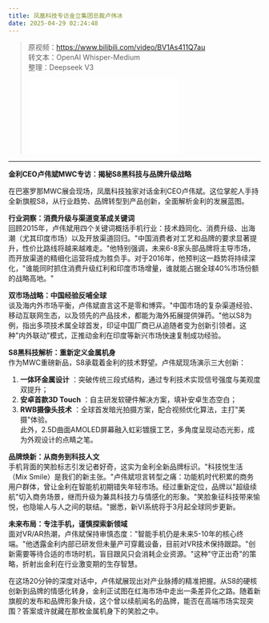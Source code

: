```yaml
---
title: 凤凰科技专访金立集团总裁卢伟冰
date: 2025-04-29 02:24:48
---
```


> 原视频：https://www.bilibili.com/video/BV1As411Q7au<br>转文本：OpenAI Whisper-Medium<br>整理：Deepseek V3
>
> <iframe src="//player.bilibili.com/player.html?bvid=BV1As411Q7au&autoplay=0" scrolling="no" border="0" frameborder="no" framespacing="0" allowfullscreen="true"></iframe>

---

**金利CEO卢伟斌MWC专访：揭秘S8黑科技与品牌升级战略**

在巴塞罗那MWC展会现场，凤凰科技独家对话金利CEO卢伟斌。这位掌舵人手持全新旗舰S8，从行业趋势、品牌转型到产品创新，全面解析金利的发展蓝图。

**行业洞察：消费升级与渠道变革成关键词**  
回顾2015年，卢伟斌用四个关键词概括手机行业：技术趋同化、消费升级、出海潮（尤其印度市场）以及开放渠道回归。"中国消费者对工艺和品牌的要求显著提升，性价比路线将越来越难走。"他特别强调，未来6-8家头部品牌将主导市场，而开放渠道的精细化运营将成为胜负手。对于2016年，他预判这一趋势将持续深化，"谁能同时抓住消费升级红利和印度市场增量，谁就能占据全球40%市场份额的战略高地。"

**双市场战略：中国经验反哺全球**  
谈及海内外市场平衡，卢伟斌直言这不是零和博弈。"中国市场的复杂渠道经验、移动互联网生态，以及领先的产品技术，都能为海外拓展提供弹药。"他以S8为例，指出多项技术属全球首发，印证中国厂商已从追随者变为创新引领者。这种"内外联动"模式，正推动金利在印度等新兴市场快速复制成功经验。

**S8黑科技解析：重新定义金属机身**  
作为MWC重磅新品，S8承载着金利的技术野望。卢伟斌现场演示三大创新：  
1. **一体环金属设计** ：突破传统三段式结构，通过专利技术实现信号强度与美观度双提升；  
2. **安卓首款3D Touch** ：自主研发软硬件解决方案，填补安卓生态空白；  
3. **RWB摄像头技术** ：全球首发暗光拍摄方案，配合视频优化算法，主打"美摄"体验。  
此外，2.5D曲面AMOLED屏幕融入虹彩镀膜工艺，多角度呈现动态光影，成为外观设计的点睛之笔。

**品牌焕新：从商务到科技人文**  
手机背面的笑脸标志引发记者好奇，这实为金利全新品牌标识。"科技悦生活（Mix Smile）是我们的新主张。"卢伟斌坦言转型之痛：功能机时代积累的商务用户群体，曾让金利在智能机初期错失年轻市场。经过重新定位，品牌以"超级续航"切入商务场景，继而升级为兼具科技力与情感化的形象。"笑脸象征科技带来愉悦，也隐喻人与人之间的联结。"据悉，新VI系统将于3月起全球同步更新。

**未来布局：专注手机，谨慎探索新领域**  
面对VR/AR热潮，卢伟斌保持审慎态度："智能手机仍是未来5-10年的核心终端。"他透露金利内部已研发但未量产可穿戴设备，目前对VR技术保持跟踪。"创新需要等待合适的市场时机，盲目跟风只会消耗企业资源。"这种"守正出奇"的策略，折射出金利在行业激变期的生存智慧。

在这场20分钟的深度对话中，卢伟斌展现出对产业脉搏的精准把握。从S8的硬核创新到品牌的情感化转身，金利正试图在红海市场中走出一条差异化之路。随着新旗舰的发布和品牌形象升级，这个曾以续航闻名的品牌，能否在高端市场实现突围？答案或许就藏在那枚金属机身下的笑脸之中。
